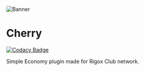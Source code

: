 ![](https://imgur.com/wdu7u0k.png "Banner")
# Cherry
[![Codacy Badge](https://app.codacy.com/project/badge/Grade/56d19b564b954cb5b51d0cf502180eeb)](https://www.codacy.com/gh/rigoxclub/Cherry/dashboard?utm_source=github.com&amp;utm_medium=referral&amp;utm_content=rigoxclub/Cherry&amp;utm_campaign=Badge_Grade)

Simple Economy plugin made for Rigox Club network.
